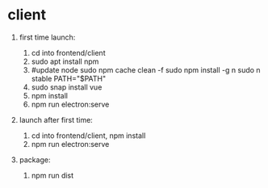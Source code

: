 # client
1. first time launch:
    1. cd into frontend/client
    2. sudo apt install npm 
    3. #update node
        sudo npm cache clean -f
        sudo npm install -g n
        sudo n stable
        PATH="$PATH"
    4. sudo snap install vue
    5. npm install
    6. npm run electron:serve


2. launch after first time:
    1. cd into frontend/client, npm install
    2. npm run electron:serve

3. package:
    1. npm run dist






